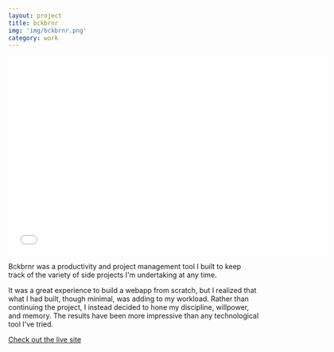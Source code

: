 ```yaml
---
layout: project
title: bckbrnr
img: 'img/bckbrnr.png'
category: work
---
```


<iframe class="l-center space" src="//player.vimeo.com/video/96001278?autoplay=1andamp;loop=1" width="642" height="400" frameborder="0" webkitallowfullscreen mozallowfullscreen allowfullscreen></iframe> 

Bckbrnr was a productivity and project management tool I built to keep track of the variety of side projects I'm undertaking at any time.

It was a great experience to build a webapp from scratch, but I realized that what I had built, though minimal, was adding to my workload. Rather than continuing the project, I instead decided to hone my discipline, willpower, and memory. The results have been more impressive than any technological tool I've tried.
 
<a href="http://bckbrnr.co">Check out the live site</a>
